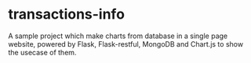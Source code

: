 # transactions-info
A sample project which make charts from database in a single page website,
powered by Flask, Flask-restful, MongoDB and Chart.js to show the usecase of them.
